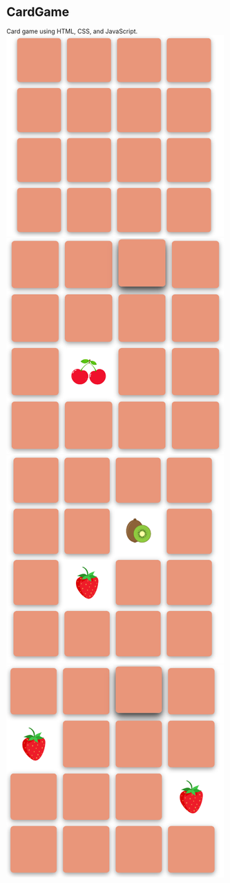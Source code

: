 # CardGame
Card game using HTML, CSS, and JavaScript.
![losing photo](./cardgameStart.PNG)
![losing photo](./choosecard.PNG)
![losing photo](./notsame.PNG)
![losing photo](./thesamecard.PNG)
